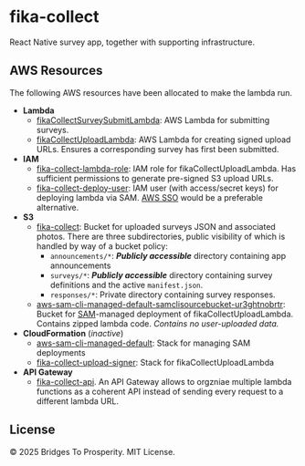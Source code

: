 # fika-collect

React Native survey app, together with supporting infrastructure.

## AWS Resources

The following AWS resources have been allocated to make the lambda run.

- **Lambda**
  - [fikaCollectSurveySubmitLambda](https://us-west-1.console.aws.amazon.com/lambda/home?region=us-west-1#/functions/fikaCollectSurveySubmitLambda?tab=code): AWS Lambda for submitting surveys.
  - [fikaCollectUploadLambda](https://us-west-1.console.aws.amazon.com/lambda/home?region=us-west-1#/functions/fikaCollectUploadLambda?tab=code): AWS Lambda for creating signed upload URLs. Ensures a corresponding survey has first been submitted.
- **IAM**
  - [fika-collect-lambda-role](https://us-east-1.console.aws.amazon.com/iam/home?region=us-west-1#/roles/details/fika-collect-lambda-role?section=permissions): IAM role for fikaCollectUploadLambda. Has sufficient permissions to generate pre-signed S3 upload URLs.
  - [fika-collect-deploy-user](https://us-east-1.console.aws.amazon.com/iam/home?region=us-west-1#/users/details/fika-collect-lambda-deploy?section=permissions): IAM user (with access/secret keys) for deploying lambda via SAM. [AWS SSO](https://aws.amazon.com/iam/identity-center/) would be a preferable alternative.
- **S3**
  - [fika-collect](https://us-west-1.console.aws.amazon.com/s3/buckets/fika-collect?region=us-west-1&bucketType=general&tab=objects): Bucket for uploaded surveys JSON and associated photos. There are three subdirectories, public visibility of which is handled by way of a bucket policy:
    - `announcements/*`: **_Publicly accessible_** directory containing app announcements
    - `surveys/*`: **_Publicly accessible_** directory containing survey definitions and the active `manifest.json`.
    - `responses/*`: Private directory containing survey responses.
  - [aws-sam-cli-managed-default-samclisourcebucket-ur3ghtnobrtr](https://us-west-1.console.aws.amazon.com/s3/buckets/aws-sam-cli-managed-default-samclisourcebucket-ur3ghtnobrtr?region=us-west-1&bucketType=general&tab=objects): Bucket for [SAM](https://aws.amazon.com/serverless/sam/)-managed deployment of fikaCollectUploadLambda. Contains zipped lambda code. _Contains no user-uploaded data._
- **CloudFormation** (_inactive_)
  - [aws-sam-cli-managed-default](https://us-west-1.console.aws.amazon.com/cloudformation/home?region=us-west-1#/stacks/stackinfo?filteringText=&filteringStatus=active&viewNested=true&stackId=arn%3Aaws%3Acloudformation%3Aus-west-1%3A530198286110%3Astack%2Faws-sam-cli-managed-default%2F3425f030-f931-11ef-a23c-02a70af48729): Stack for managing SAM deployments
  - [fika-collect-upload-signer](https://us-west-1.console.aws.amazon.com/cloudformation/home?region=us-west-1#/stacks/stackinfo?filteringText=&filteringStatus=active&viewNested=true&stackId=arn%3Aaws%3Acloudformation%3Aus-west-1%3A530198286110%3Astack%2Ffika-collect-upload-signer%2F5704f0b0-f931-11ef-adc1-029a61d41e27): Stack for fikaCollectUploadLambda
- **API Gateway**
  - [fika-collect-api](https://us-west-1.console.aws.amazon.com/apigateway/main/develop/routes?api=f54u12dkn2&region=us-west-1). An API Gateway allows to orgzniae multiple lambda functions as a coherent API instead of sending every request to a different lambda URL.

## License

&copy; 2025 Bridges To Prosperity. MIT License.
